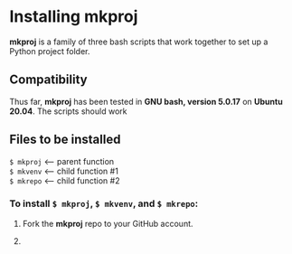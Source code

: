 # Installing mkproj  

**mkproj** is a family of three bash scripts that work together to set up a Python project folder.

## Compatibility

Thus far, **mkproj** has been tested in **GNU bash, version 5.0.17** on **Ubuntu 20.04**.
The scripts should work 



## Files to be installed  
`$ mkproj` <-- parent function  
`$ mkvenv` <-- child function #1  
`$ mkrepo` <-- child function #2  
  


### To install `$ mkproj`, `$ mkvenv`, and `$ mkrepo`:  

1) Fork the **mkproj** repo to your GitHub account.

2) 
